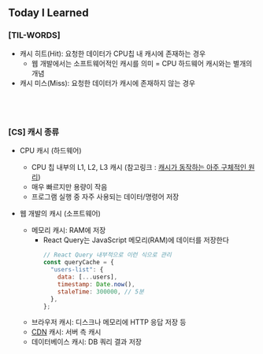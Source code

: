 ## Today I Learned

### [TIL-WORDS]

- 캐시 히트(Hit): 요청한 데이터가 CPU칩 내 캐시에 존재하는 경우
  - 웹 개발에서는 소프트웨어적인 캐시를 의미 = CPU 하드웨어 캐시와는 별개의 개념
- 캐시 미스(Miss): 요청한 데이터가 캐시에 존재하지 않는 경우

## <br />

### [CS] 캐시 종류

- CPU 캐시 (하드웨어)

  - CPU 칩 내부의 L1, L2, L3 캐시 (참고링크 : [캐시가 동작하는 아주 구체적인 원리](https://parksb.github.io/article/29.html))
  - 매우 빠르지만 용량이 작음
  - 프로그램 실행 중 자주 사용되는 데이터/명령어 저장

- 웹 개발의 캐시 (소프트웨어)

  - 메모리 캐시: RAM에 저장
    - React Query는 JavaScript 메모리(RAM)에 데이터를 저장한다
      ```js
      // React Query 내부적으로 이런 식으로 관리
      const queryCache = {
        "users-list": {
          data: [...users],
          timestamp: Date.now(),
          staleTime: 300000, // 5분
        },
      };
      ```
  - 브라우저 캐시: 디스크나 메모리에 HTTP 응답 저장 등
  - [CDN](/2407/240703.md#web-cdncontent-delivery-networks) 캐시: 서버 측 캐시
  - 데이터베이스 캐시: DB 쿼리 결과 저장
